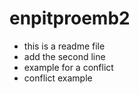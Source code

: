 # enpitproemb2

- this is a readme file
- add the second line
- example for a conflict
- conflict example
